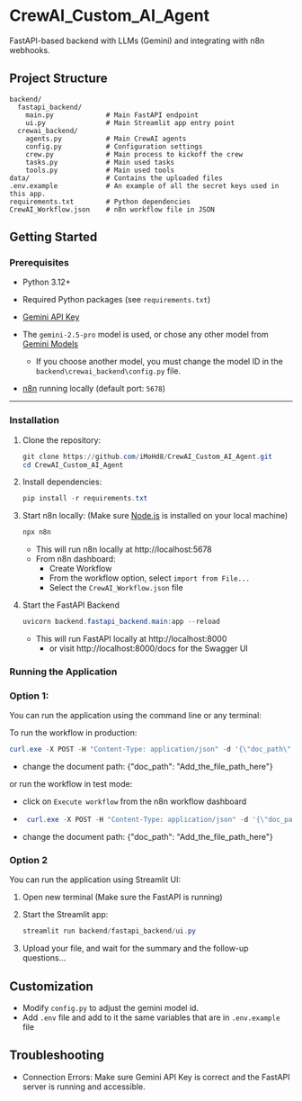 # CrewAI_Custom_AI_Agent

FastAPI-based backend with LLMs (Gemini) and integrating with n8n webhooks.

## Project Structure
```
backend/
  fastapi_backend/
    main.py             # Main FastAPI endpoint
    ui.py               # Main Streamlit app entry point
  crewai_backend/
    agents.py           # Main CrewAI agents
    config.py           # Configuration settings
    crew.py             # Main process to kickoff the crew
    tasks.py            # Main used tasks
    tools.py            # Main used tools
data/                   # Contains the uploaded files  
.env.example            # An example of all the secret keys used in this app.
requirements.txt        # Python dependencies
CrewAI_Workflow.json    # n8n workflow file in JSON
```


## Getting Started

### Prerequisites
- Python 3.12+
- Required Python packages (see `requirements.txt`)
- [Gemini API Key](https://aistudio.google.com/u/0/apikey)
- The `gemini-2.5-pro` model is used, or chose any other model from [Gemini Models](https://ai.google.dev/gemini-api/docs/models)
    - If you choose another model, you must change the model ID in the `backend\crewai_backend\config.py` file.

- [n8n](https://n8n.io/) running locally (default port: `5678`)

---

### Installation
1. Clone the repository:
   ```powershell
   git clone https://github.com/iMoHd8/CrewAI_Custom_AI_Agent.git
   cd CrewAI_Custom_AI_Agent
   ```

2. Install dependencies:
   ```powershell
   pip install -r requirements.txt
   ```

3. Start n8n locally: (Make sure [Node.js](https://nodejs.org/en/download) is installed on your local machine)
    ```powershell
    npx n8n
    ```
    - This will run n8n locally at http://localhost:5678
    - From n8n dashboard:
        - Create Workflow
        - From the workflow option, select `import from File...`
        - Select the `CrewAI_Workflow.json` file


6. Start the FastAPI Backend
    ```powershell
    uvicorn backend.fastapi_backend.main:app --reload
    ```
    - This will run FastAPI locally at http://localhost:8000
        - or visit http://localhost:8000/docs for the Swagger UI
    

### Running the Application
### Option 1:
You can run the application using the command line or any terminal:

To run the workflow in production:
```powershell
curl.exe -X POST -H "Content-Type: application/json" -d '{\"doc_path\": \"data/AI_Article.docx\"}' http://localhost:5678/webhook/get_crew
```
- change the document path: {\"doc_path\": \"Add_the_file_path_here\"}

or run the workflow in test mode:
- click on `Execute workflow` from the n8n workflow dashboard

-  ```powershell
    curl.exe -X POST -H "Content-Type: application/json" -d '{\"doc_path\": \"data/AI_Article.docx\"}' http://localhost:5678/webhook-test/get_crew
    ```
- change the document path: {\"doc_path\": \"Add_the_file_path_here\"}


### Option 2
You can run the application using Streamlit UI:
1. Open new terminal (Make sure the FastAPI is running)
2. Start the Streamlit app:
   ```powershell
   streamlit run backend/fastapi_backend/ui.py
   ```

2. Upload your file, and wait for the summary and the follow-up questions...


## Customization
- Modify `config.py` to adjust the gemini model id.
- Add `.env` file and add to it the same variables that are in `.env.example` file



## Troubleshooting
- Connection Errors: Make sure Gemini API Key is correct and the FastAPI server is running and accessible.
